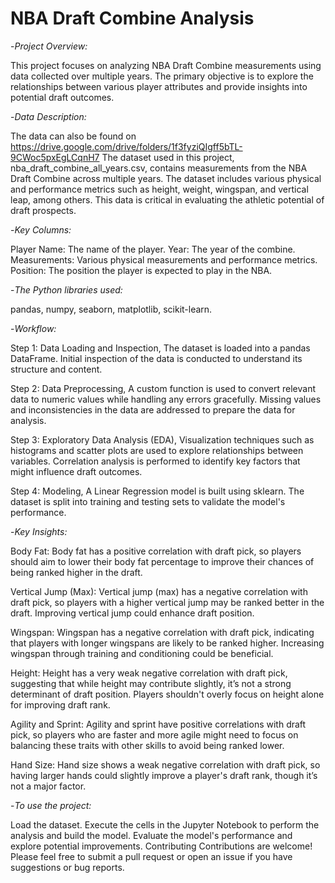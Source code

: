 # NBA Draft Combine Analysis

-*Project Overview:*

This project focuses on analyzing NBA Draft Combine measurements using data collected over multiple years. The primary objective is to explore the relationships between various player attributes and provide insights into potential draft outcomes.


-*Data Description:*

The data can also be found on https://drive.google.com/drive/folders/1f3fyziQIgff5bTL-9CWoc5pxEgLCqnH7
The dataset used in this project, nba_draft_combine_all_years.csv, contains measurements from the NBA Draft Combine across multiple years. The dataset includes various physical and performance metrics such as height, weight, wingspan, and vertical leap, among others. This data is critical in evaluating the athletic potential of draft prospects.


-*Key Columns:*

Player Name: The name of the player.
Year: The year of the combine.
Measurements: Various physical measurements and performance metrics.
Position: The position the player is expected to play in the NBA.


-*The Python libraries used:*

pandas,
numpy,
seaborn,
matplotlib,
scikit-learn.

-*Workflow:*

Step 1: Data Loading and Inspection,
The dataset is loaded into a pandas DataFrame.
Initial inspection of the data is conducted to understand its structure and content.

Step 2: Data Preprocessing,
A custom function is used to convert relevant data to numeric values while handling any errors gracefully.
Missing values and inconsistencies in the data are addressed to prepare the data for analysis.

Step 3: Exploratory Data Analysis (EDA),
Visualization techniques such as histograms and scatter plots are used to explore relationships between variables.
Correlation analysis is performed to identify key factors that might influence draft outcomes.

Step 4: Modeling,
A Linear Regression model is built using sklearn.
The dataset is split into training and testing sets to validate the model's performance.

-*Key Insights:*

Body Fat: Body fat has a positive correlation with draft pick, so players should aim to lower their body fat percentage to improve their chances of being ranked higher in the draft.

Vertical Jump (Max): Vertical jump (max) has a negative correlation with draft pick, so players with a higher vertical jump may be ranked better in the draft. Improving vertical jump could enhance draft position.

Wingspan: Wingspan has a negative correlation with draft pick, indicating that players with longer wingspans are likely to be ranked higher. Increasing wingspan through training and conditioning could be beneficial.

Height: Height has a very weak negative correlation with draft pick, suggesting that while height may contribute slightly, it’s not a strong determinant of draft position. Players shouldn't overly focus on height alone for improving draft rank.

Agility and Sprint: Agility and sprint have positive correlations with draft pick, so players who are faster and more agile might need to focus on balancing these traits with other skills to avoid being ranked lower.

Hand Size: Hand size shows a weak negative correlation with draft pick, so having larger hands could slightly improve a player's draft rank, though it’s not a major factor.

-*To use the project:*

Load the dataset.
Execute the cells in the Jupyter Notebook to perform the analysis and build the model.
Evaluate the model's performance and explore potential improvements.
Contributing
Contributions are welcome! Please feel free to submit a pull request or open an issue if you have suggestions or bug reports.
